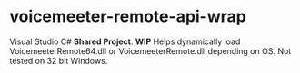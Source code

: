# voicemeeter-remote-api-wrap
 Visual Studio C# **Shared Project**. **WIP** Helps dynamically load VoicemeeterRemote64.dll or VoicemeeterRemote.dll depending on OS. Not tested on 32 bit Windows.
